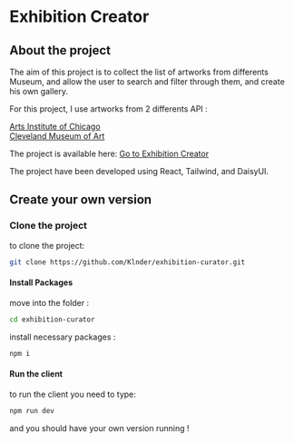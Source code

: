 # Exhibition Creator

## About the project

The aim of this project is to collect the list of artworks from differents Museum, and allow the user to search and filter through them, and create his own gallery.

For this project, I use artworks from 2 differents API :

[Arts Institute of Chicago](https://api.artic.edu/docs/)  
[Cleveland Museum of Art](https://openaccess-api.clevelandart.org/)

The project is available here: [Go to Exhibition Creator](https://exhibitioncurator.netlify.app/home)

The project have been developed using React, Tailwind, and DaisyUI.

## Create your own version

### Clone the project

to clone the project:

```bash
git clone https://github.com/Klnder/exhibition-curator.git
```

#### Install Packages

move into the folder :

```bash
cd exhibition-curator
```

install necessary packages :

```bash
npm i
```

#### Run the client

to run the client you need to type:

```bash
npm run dev
```

and you should have your own version running !
